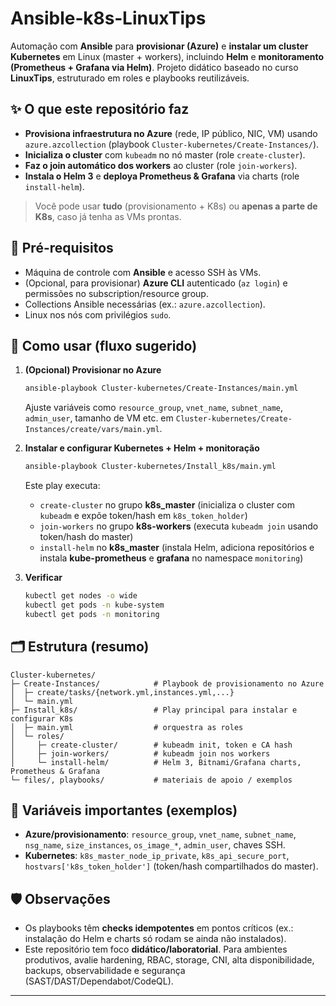# Ansible‑k8s‑LinuxTips

Automação com **Ansible** para **provisionar (Azure)** e **instalar um cluster Kubernetes** em Linux (master + workers), incluindo **Helm** e **monitoramento (Prometheus + Grafana via Helm)**. Projeto didático baseado no curso **LinuxTips**, estruturado em roles e playbooks reutilizáveis.

## ✨ O que este repositório faz
- **Provisiona infraestrutura no Azure** (rede, IP público, NIC, VM) usando `azure.azcollection` (playbook `Cluster-kubernetes/Create-Instances/`).
- **Inicializa o cluster** com `kubeadm` no nó master (role `create-cluster`).
- **Faz o join automático dos workers** ao cluster (role `join-workers`).
- **Instala o Helm 3** e **deploya Prometheus & Grafana** via charts (role `install-helm`).

> Você pode usar **tudo** (provisionamento + K8s) ou **apenas a parte de K8s**, caso já tenha as VMs prontas.

## 🧱 Pré-requisitos
- Máquina de controle com **Ansible** e acesso SSH às VMs.
- (Opcional, para provisionar) **Azure CLI** autenticado (`az login`) e permissões no subscription/resource group.
- Collections Ansible necessárias (ex.: `azure.azcollection`).
- Linux nos nós com privilégios `sudo`.

## 🚀 Como usar (fluxo sugerido)
1. **(Opcional) Provisionar no Azure**
   ```bash
   ansible-playbook Cluster-kubernetes/Create-Instances/main.yml
   ```
   Ajuste variáveis como `resource_group`, `vnet_name`, `subnet_name`, `admin_user`, tamanho de VM etc. em `Cluster-kubernetes/Create-Instances/create/vars/main.yml`.

2. **Instalar e configurar Kubernetes + Helm + monitoração**
   ```bash
   ansible-playbook Cluster-kubernetes/Install_k8s/main.yml
   ```
   Este play executa:
   - `create-cluster` no grupo **k8s_master** (inicializa o cluster com `kubeadm` e expõe token/hash em `k8s_token_holder`)
   - `join-workers` no grupo **k8s-workers** (executa `kubeadm join` usando token/hash do master)
   - `install-helm` no **k8s_master** (instala Helm, adiciona repositórios e instala **kube-prometheus** e **grafana** no namespace `monitoring`)

3. **Verificar**
   ```bash
   kubectl get nodes -o wide
   kubectl get pods -n kube-system
   kubectl get pods -n monitoring
   ```

## 🗂 Estrutura (resumo)
```
Cluster-kubernetes/
├─ Create-Instances/            # Playbook de provisionamento no Azure
│  ├─ create/tasks/{network.yml,instances.yml,...}
│  └─ main.yml
├─ Install_k8s/                 # Play principal para instalar e configurar K8s
│  ├─ main.yml                  # orquestra as roles
│  └─ roles/
│     ├─ create-cluster/        # kubeadm init, token e CA hash
│     ├─ join-workers/          # kubeadm join nos workers
│     └─ install-helm/          # Helm 3, Bitnami/Grafana charts, Prometheus & Grafana
└─ files/, playbooks/           # materiais de apoio / exemplos
```

## 🔧 Variáveis importantes (exemplos)
- **Azure/provisionamento**: `resource_group`, `vnet_name`, `subnet_name`, `nsg_name`, `size_instances`, `os_image_*`, `admin_user`, chaves SSH.
- **Kubernetes**: `k8s_master_node_ip_private`, `k8s_api_secure_port`, `hostvars['k8s_token_holder']` (token/hash compartilhados do master).

## 🛡 Observações
- Os playbooks têm **checks idempotentes** em pontos críticos (ex.: instalação do Helm e charts só rodam se ainda não instalados).
- Este repositório tem foco **didático/laboratorial**. Para ambientes produtivos, avalie hardening, RBAC, storage, CNI, alta disponibilidade, backups, observabilidade e segurança (SAST/DAST/Dependabot/CodeQL).

---

